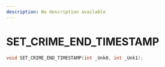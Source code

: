 ```yaml
---
description: No description available 
---
```


# SET_CRIME_END_TIMESTAMP

```cpp
void SET_CRIME_END_TIMESTAMP(int _Unk0, int _Unk1);
```
